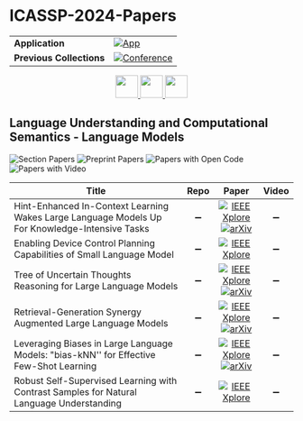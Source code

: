 # ICASSP-2024-Papers

<table>
    <tr>
        <td><strong>Application</strong></td>
        <td>
            <a href="https://huggingface.co/spaces/DmitryRyumin/NewEraAI-Papers" style="float:left;">
                <img src="https://img.shields.io/badge/🤗-NewEraAI--Papers-FFD21F.svg" alt="App" />
            </a>
        </td>
    </tr>
    <tr>
        <td><strong>Previous Collections</strong></td>
        <td>
            <a href="https://github.com/DmitryRyumin/ICASSP-2023-24-Papers/blob/main/README_2023.md">
                <img src="http://img.shields.io/badge/ICASSP-2023-0073AE.svg" alt="Conference">
            </a>
        </td>
    </tr>
</table>

<div align="center">
    <a href="https://github.com/DmitryRyumin/ICASSP-2023-24-Papers/blob/main/sections/2024/main/AASP-L8.md">
        <img src="https://cdn.jsdelivr.net/gh/DmitryRyumin/NewEraAI-Papers@main/images/left.svg" width="40" alt="" />
    </a>
    <a href="https://github.com/DmitryRyumin/ICASSP-2023-24-Papers/">
        <img src="https://cdn.jsdelivr.net/gh/DmitryRyumin/NewEraAI-Papers@main/images/home.svg" width="40" alt="" />
    </a>
    <a href="https://github.com/DmitryRyumin/ICASSP-2023-24-Papers/blob/main/sections/2024/main/IVMSP-L9.md">
        <img src="https://cdn.jsdelivr.net/gh/DmitryRyumin/NewEraAI-Papers@main/images/right.svg" width="40" alt="" />
    </a>
</div>


## Language Understanding and Computational Semantics - Language Models

![Section Papers](https://img.shields.io/badge/Section%20Papers-6-42BA16) ![Preprint Papers](https://img.shields.io/badge/Preprint%20Papers-4-b31b1b) ![Papers with Open Code](https://img.shields.io/badge/Papers%20with%20Open%20Code-0-1D7FBF) ![Papers with Video](https://img.shields.io/badge/Papers%20with%20Video-0-FF0000)

| **Title** | **Repo** | **Paper** | **Video** |
|-----------|:--------:|:---------:|:---------:|
| Hint-Enhanced In-Context Learning Wakes Large Language Models Up For Knowledge-Intensive Tasks | :heavy_minus_sign: | [![IEEE Xplore](https://img.shields.io/badge/IEEE-10447527-E4A42C.svg)](https://ieeexplore.ieee.org/document/10447527) <br/> [![arXiv](https://img.shields.io/badge/arXiv-2311.01949-b31b1b.svg)](https://arxiv.org/abs/2311.01949) | :heavy_minus_sign: |
| Enabling Device Control Planning Capabilities of Small Language Model | :heavy_minus_sign: | [![IEEE Xplore](https://img.shields.io/badge/IEEE-10446064-E4A42C.svg)](https://ieeexplore.ieee.org/document/10446064) | :heavy_minus_sign: |
| Tree of Uncertain Thoughts Reasoning for Large Language Models | :heavy_minus_sign: | [![IEEE Xplore](https://img.shields.io/badge/IEEE-10448355-E4A42C.svg)](https://ieeexplore.ieee.org/document/10448355) <br/> [![arXiv](https://img.shields.io/badge/arXiv-2309.07694-b31b1b.svg)](https://arxiv.org/abs/2309.07694) | :heavy_minus_sign: |
| Retrieval-Generation Synergy Augmented Large Language Models | :heavy_minus_sign: | [![IEEE Xplore](https://img.shields.io/badge/IEEE-10448015-E4A42C.svg)](https://ieeexplore.ieee.org/document/10448015) <br/> [![arXiv](https://img.shields.io/badge/arXiv-2310.05149-b31b1b.svg)](https://arxiv.org/abs/2310.05149) | :heavy_minus_sign: |
| Leveraging Biases in Large Language Models: "bias-kNN'' for Effective Few-Shot Learning | :heavy_minus_sign: | [![IEEE Xplore](https://img.shields.io/badge/IEEE-10447730-E4A42C.svg)](https://ieeexplore.ieee.org/document/10447730) <br/> [![arXiv](https://img.shields.io/badge/arXiv-2401.09783-b31b1b.svg)](https://arxiv.org/abs/2401.09783) | :heavy_minus_sign: |
| Robust Self-Supervised Learning with Contrast Samples for Natural Language Understanding | :heavy_minus_sign: | [![IEEE Xplore](https://img.shields.io/badge/IEEE-10448238-E4A42C.svg)](https://ieeexplore.ieee.org/document/10448238) | :heavy_minus_sign: |